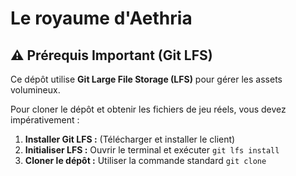 # Le royaume d'Aethria

## ⚠️ Prérequis Important (Git LFS)

Ce dépôt utilise **Git Large File Storage (LFS)** pour gérer les assets volumineux.

Pour cloner le dépôt et obtenir les fichiers de jeu réels, vous devez impérativement :

1.  **Installer Git LFS :** (Télécharger et installer le client)
2.  **Initialiser LFS :** Ouvrir le terminal et exécuter `git lfs install`
3.  **Cloner le dépôt :** Utiliser la commande standard `git clone`
